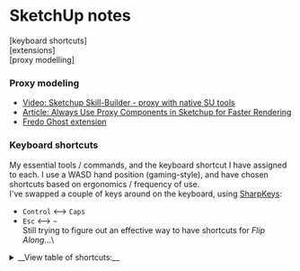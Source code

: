 
# SketchUp notes
[keyboard shortcuts] \
[extensions] \
[proxy modelling]

### Proxy modeling
- [Video: Sketchup Skill-Builder - proxy with native SU tools](https://youtu.be/2VZj-odqx68)
- [Article: Always Use Proxy Components in Sketchup for Faster Rendering](http://sketchup-ur-space.com/2017/dec/always-use-proxy-components-in-sketchup-for-faster-rendering.html)
- [Fredo Ghost extension](https://sketchucation.com/plugin/2191-fredoghost)

### Keyboard shortcuts
My essential tools / commands, and the keyboard shortcut I have assigned to each.  I use a WASD hand position (gaming-style), and have chosen shortcuts based on ergonomics / frequency of use.
<br />
I've swapped a couple of keys around on the keyboard, using <a href="https://www.randyrants.com/category/sharpkeys/">SharpKeys</a>:
  - `Control` <--> `Caps`
  - `Esc` <--> `~`\
Still trying to figure out an effective way to have shortcuts for <i>Flip Along</i>...\
<details>
  <summary>__View table of shortcuts:__</summary>
  
command | key binding
--------|------------
space | Selection tool
V | Move
C | Line
D | Push/Pull
Q | Rotate
S | Scale
R | Rectangle
shift-C | Circle
shift-R | Offset
B | Paint Bucket (hold ALT to sample material)
shift-E | Eraser
Z | Undo
shift-Z | Redo
shift-V | Paste in Place
W | Make Group
shift-W | Make Component
ctrl-R | Make Unique
A | Hide Rest of Model
shift-Q | Update Scene
shift-T | Trim
alt-Z | Zoom Extents
E | UI - Toggle Entity Info (I use a loose tray window for Entity Info)
alt-A | UI - Show Outliner Tab
alt-S | UI - Show Layers Tab
alt-D | UI - Show Scenes Tab
  
</details>
